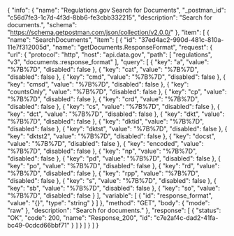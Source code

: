 {
  "info": {
    "name": "Regulations.gov Search for Documents",
    "_postman_id": "c56d7fe3-1c7d-4f3d-8bb6-fe3cbb332215",
    "description": "Search for documents.",
    "schema": "https://schema.getpostman.com/json/collection/v2.0.0/"
  },
  "item": [
    {
      "name": "SearchDocuments",
      "item": [
        {
          "id": "37ed4ac2-990d-481c-810a-11e7f312005d",
          "name": "getDocuments.ResponseFormat",
          "request": {
            "url": {
              "protocol": "http",
              "host": "api.data.gov",
              "path": [
                "regulations",
                "v3",
                "documents.:response_format"
              ],
              "query": [
                {
                  "key": "a",
                  "value": "%7B%7D",
                  "disabled": false
                },
                {
                  "key": "cat",
                  "value": "%7B%7D",
                  "disabled": false
                },
                {
                  "key": "cmd",
                  "value": "%7B%7D",
                  "disabled": false
                },
                {
                  "key": "cmsd",
                  "value": "%7B%7D",
                  "disabled": false
                },
                {
                  "key": "countsOnly",
                  "value": "%7B%7D",
                  "disabled": false
                },
                {
                  "key": "cp",
                  "value": "%7B%7D",
                  "disabled": false
                },
                {
                  "key": "crd",
                  "value": "%7B%7D",
                  "disabled": false
                },
                {
                  "key": "cs",
                  "value": "%7B%7D",
                  "disabled": false
                },
                {
                  "key": "dct",
                  "value": "%7B%7D",
                  "disabled": false
                },
                {
                  "key": "dkt",
                  "value": "%7B%7D",
                  "disabled": false
                },
                {
                  "key": "dktid",
                  "value": "%7B%7D",
                  "disabled": false
                },
                {
                  "key": "dktst",
                  "value": "%7B%7D",
                  "disabled": false
                },
                {
                  "key": "dktst2",
                  "value": "%7B%7D",
                  "disabled": false
                },
                {
                  "key": "docst",
                  "value": "%7B%7D",
                  "disabled": false
                },
                {
                  "key": "encoded",
                  "value": "%7B%7D",
                  "disabled": false
                },
                {
                  "key": "np",
                  "value": "%7B%7D",
                  "disabled": false
                },
                {
                  "key": "pd",
                  "value": "%7B%7D",
                  "disabled": false
                },
                {
                  "key": "po",
                  "value": "%7B%7D",
                  "disabled": false
                },
                {
                  "key": "rd",
                  "value": "%7B%7D",
                  "disabled": false
                },
                {
                  "key": "rpp",
                  "value": "%7B%7D",
                  "disabled": false
                },
                {
                  "key": "s",
                  "value": "%7B%7D",
                  "disabled": false
                },
                {
                  "key": "sb",
                  "value": "%7B%7D",
                  "disabled": false
                },
                {
                  "key": "so",
                  "value": "%7B%7D",
                  "disabled": false
                }
              ],
              "variable": [
                {
                  "id": "response_format",
                  "value": "{}",
                  "type": "string"
                }
              ]
            },
            "method": "GET",
            "body": {
              "mode": "raw"
            },
            "description": "Search for documents."
          },
          "response": [
            {
              "status": "OK",
              "code": 200,
              "name": "Response_200",
              "id": "c7e2af4c-dad2-41fa-bc49-0cdcd66bbf71"
            }
          ]
        }
      ]
    }
  ]
}